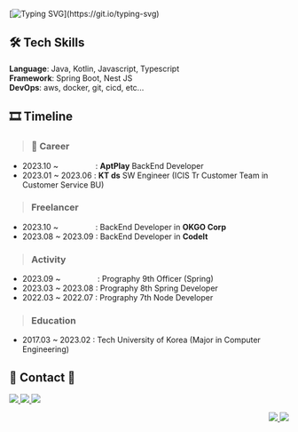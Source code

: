 [![Typing SVG](https://readme-typing-svg.demolab.com/?lines="The+computer+doesn't+lie";"컴퓨터는+거짓말을+하지+않는다고!")](https://git.io/typing-svg)
  
## 🛠 Tech Skills 

**Language**: Java, Kotlin, Javascript, Typescript
<br>
**Framework**: Spring Boot, Nest JS
<br>
**DevOps**: aws, docker, git, cicd, etc...


## 🎞️ Timeline

> ### 💼 Career

- 2023.10 ~ &nbsp; &nbsp;  &nbsp;  &nbsp;  &nbsp; &nbsp; &nbsp; &nbsp; : **AptPlay** BackEnd Developer
- 2023.01 ~ 2023.06 : **KT ds** SW Engineer (ICIS Tr Customer Team in Customer Service BU)

> ### Freelancer

- 2023.10 ~ &nbsp; &nbsp;  &nbsp;  &nbsp;  &nbsp; &nbsp; &nbsp; &nbsp; : BackEnd Developer in **OKGO Corp**
- 2023.08 ~ 2023.09 : BackEnd Developer in **CodeIt**

> ### Activity

- 2023.09 ~ &nbsp; &nbsp;  &nbsp;  &nbsp;  &nbsp; &nbsp; &nbsp; &nbsp; : Prography 9th Officer (Spring)
- 2023.03 ~ 2023.08 : Prography 8th Spring Developer
- 2022.03 ~ 2022.07 : Prography 7th Node Developer

> ### Education

- 2017.03 ~ 2023.02 : Tech University of Korea (Major in Computer Engineering)

<!-- &nbsp; &nbsp;  &nbsp;  &nbsp;  &nbsp; &nbsp; &nbsp; -->
  
  
## 📩 Contact 📩 

<a href="mailto:kohyunsuk98@gmail.com" target="_blank"><img src="https://img.shields.io/badge/gmail-FFFFFF?style=for-the-badge&logo=Gmail&logoColor=red">
<a href="https://kortfolio.notion.site/KORTFOLIO-d61c0eff411f4fefa60626377c3994c9" target="_blank"><img src="https://img.shields.io/badge/notion-FFFFFF?style=for-the-badge&logo=notion&logoColor=black">
<a href="https://www.instagram.com/__komment/" target="_blank"><img src="https://img.shields.io/badge/INSTAGRAM-FFFFFF?style=for-the-badge&logo=instagram&logoColor=red">
<div align='right'>
  <img src='http://mazassumnida.wtf/api/mini/generate_badge?boj=gustjr9402'>
  <a href="https://hits.seeyoufarm.com"><img src="https://hits.seeyoufarm.com/api/count/incr/badge.svg?url=https%3A%2F%2Fgithub.com%2Flcomment&count_bg=%2379C83D&title_bg=%23555555&icon=&icon_color=%23E7E7E7&title=hits&edge_flat=false"/></a>
</div>

